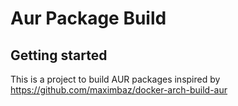 # Aur Package Build



## Getting started

This is a project to build AUR packages inspired by https://github.com/maximbaz/docker-arch-build-aur
